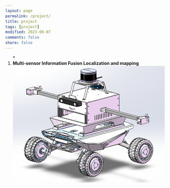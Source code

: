 ```yaml
---
layout: page
permalink: /project/
title: project
tags: [project]
modified: 2023-09-07
comments: false
share: false
---
```


<ol>
  *<li><b> Multi-sensor Information Fusion Localization and mapping<br>

  <img src="../images/MultiSensorsCapture.png">
  



